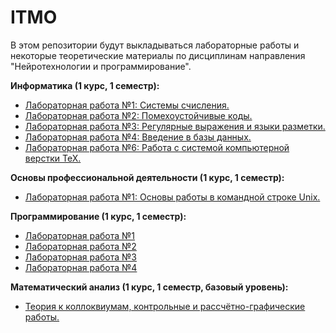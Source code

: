 # ITMO
В этом репозитории будут выкладываться лабораторные работы и некоторые теоретические материалы по дисциплинам направления "Нейротехнологии и программирование".

<b>Информатика (1 курс, 1 семестр):</b>
- [Лабораторная работа №1: Системы счисления.](./computerScince/lab1)
- [Лабораторная работа №2: Помехоустойчивые коды.](./computerScince/lab2)
- [Лабораторная работа №3: Регулярные выражения и языки разметки.](./computerScince/lab3)
- [Лабораторная работа №4: Введение в базы данных.](./computerScince/lab4)
- [Лабораторная работа №6: Работа с системой компьютерной верстки TeX.](./computerScince/lab6)

<b>Основы профессиональной деятельности (1 курс, 1 семестр):</b>
- [Лабораторная работа №1: Основы работы в командной строке Unix.](./OPD/lab1)

<b>Программирование (1 курс, 1 семестр):</b>
- [Лабораторная работа №1](./programming/lab1)
- [Лабораторная работа №2](./programming/lab2)
- [Лабораторная работа №3](./programming/lab3)
- [Лабораторная работа №4](./programming/lab4)

<b>Математический анализ (1 курс, 1 семестр, базовый уровень):</b>
- [Теория к коллоквиумам, контрольные и рассчётно-графические работы.](./mathAnalysis)

